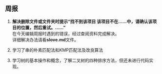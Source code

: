 ## 周报

1. **解决删除文件或文件夹时提示“找不到该项目 该项目不在......中，请确认该项目的位置，然后重试。……”**  
   在今天编辑周报时遇到的错误，经过查阅资料完成解决。  
详细解决办法请看**slove.md**文件。 

2. 学习了串的朴素匹配法和KMP匹配法及改良算法
3. 学习树的基本操作和概念，了解二叉树的四种排序方法，但还未进行代码实现。